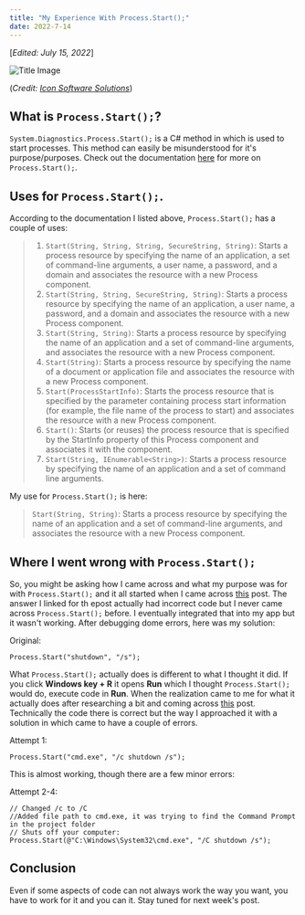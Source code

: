 ```yaml
---
title: "My Experience With Process.Start();"
date: 2022-7-14
---
```


[*Edited: July 15, 2022*]

![Title Image](http://www.iconsoftwaresolutions.com/wp-content/uploads/2015/05/net.jpg)

(*Credit: [Icon Software Solutions](http://www.iconsoftwaresolutions.com/microsoft-net)*)

## What is `Process.Start();`?

`System.Diagnostics.Process.Start();` is a C# method in which is used to start processes. This method can easily be misunderstood for it's purpose/purposes. Check out the documentation [here](https://docs.microsoft.com/en-us/dotnet/api/system.diagnostics.process.start?view=net-6.0) for more on `Process.Start();`.


## Uses for `Process.Start();`.

According to the documentation I listed above, `Process.Start();` has a couple of uses:

> 1. `Start(String, String, String, SecureString, String)`: Starts a process resource by specifying the name of an application, a set of command-line arguments, a user name, a password, and a domain and associates the resource with a new Process component.
> 2. `Start(String, String, SecureString, String)`: Starts a process resource by specifying the name of an application, a user name, a password, and a domain and associates the resource with a new Process component.
> 3. `Start(String, String)`: Starts a process resource by specifying the name of an application and a set of command-line arguments, and associates the resource with a new Process component.
> 4. `Start(String)`: Starts a process resource by specifying the name of a document or application file and associates the resource with a new Process component.
> 5. `Start(ProcessStartInfo)`: Starts the process resource that is specified by the parameter containing process start information (for example, the file name of the process to start) and associates the resource with a new Process component.
> 6. `Start()`: Starts (or reuses) the process resource that is specified by the StartInfo property of this Process component and associates it with the component.
> 7. `Start(String, IEnumerable<String>)`: Starts a process resource by specifying the name of an application and a set of command line arguments.

My use for `Process.Start();` is here:
> `Start(String, String)`: Starts a process resource by specifying the name of an application and a set of command-line arguments, and associates the resource with a new Process component.


## Where I went wrong with `Process.Start();`
So, you might be asking how I came across and what my purpose was for with `Process.Start();` and it all started when I came across [this](https://stackoverflow.com/a/104258) post. The answer I linked for th epost actually had incorrect code but I never came across `Process.Start();` before. I eventually integrated that into my app but it wasn't working. After debugging dome errors, here was my solution:

Original:
```
Process.Start("shutdown", "/s");
```
What `Process.Start();` actually does is different to what I thought it did. If you click **Windows key + R** it opens **Run** which I thought `Process.Start();` would do, execute code in **Run**. When the realization came to me for what it actually does after researching a bit and coming across [this](https://stackoverflow.com/a/24933240) post. Technically the code there is correct but the way I approached it with a solution in which came to have a couple of errors.

Attempt 1:
```
Process.Start("cmd.exe", "/c shutdown /s");
```
This is almost working, though there are a few minor errors:

Attempt 2-4:
```
// Changed /c to /C
//Added file path to cmd.exe, it was trying to find the Command Prompt in the project folder
// Shuts off your computer:
Process.Start(@"C:\Windows\System32\cmd.exe", "/C shutdown /s");
```
## Conclusion
Even if some aspects of code can not always work the way you want, you have to work for it and you can it. Stay tuned for next week's post.
